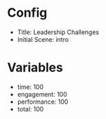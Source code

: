 # Config
 - Title: Leadership Challenges
 - Initial Scene: intro

# Variables
 - time: 100
 - engagement: 100
 - performance: 100
 - total: 100

